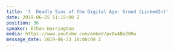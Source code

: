 ```yaml
---
title: '7  Deadly Sins of the Digital Age: Greed (LinkedIn)'
date: 2019-06-25 11:15:00 Z
position: 36
speaker: Ethan Harrington
media: https://www.youtube.com/embed/pvDwABaZ8Rw
message_date: 2019-06-23 10:00:00 Z
---
```


